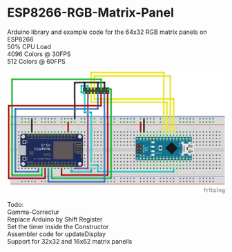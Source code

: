 # ESP8266-RGB-Matrix-Panel
Arduino library and example code for the 64x32 RGB matrix panels on ESP8266<br>
50% CPU Load <br>
4096 Colors @ 30FPS<br>
512 Colors @ 60FPS<br>
<p align="center">
  <img src="frizzing/connection_arduino.png?raw=true" width="600"/>
</p>
Todo: <br>
Gamma-Correctur<br>
Replace Arduino by Shift Register<br>
Set the timer inside the Constructor<br>
Assembler code for updateDisplay<br>
Support for 32x32 and 16x62 matrix panells<br>
